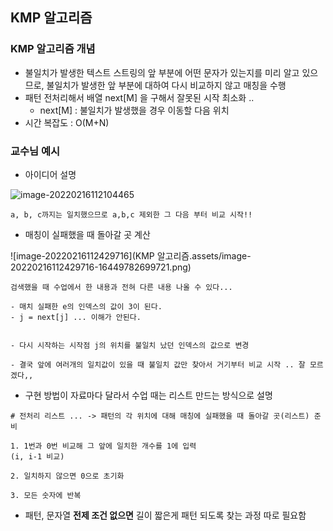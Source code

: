 ## KMP 알고리즘



### KMP 알고리즘 개념 

- 불일치가 발생한 텍스트 스트링의 앞 부분에 어떤 문자가 있는지를 미리 알고 있으므로, 불일치가 발생한 앞 부분에 대하여 다시 비교하지 않고 매칭을 수행 
- 패턴 전처리해서 배열 next[M] 을 구해서 잘못된 시작 최소화 ..
  - next[M] : 불일치가 발생했을 경우 이동할 다음 위치 
- 시간 복잡도 : O(M+N)



### 교수님 예시

- 아이디어 설명 

![image-20220216112104465](C:\Users\petteloiv\AppData\Roaming\Typora\typora-user-images\image-20220216112104465.png)

```
a, b, c까지는 일치했으므로 a,b,c 제외한 그 다음 부터 비교 시작!!
```



- 매칭이 실패했을 때 돌아갈 곳 계산 

![image-20220216112429716](KMP 알고리즘.assets/image-20220216112429716-16449782699721.png)

```
검색했을 때 수업에서 한 내용과 전혀 다른 내용 나올 수 있다...
```

```
- 매치 실패한 e의 인덱스의 값이 3이 된다. 
- j = next[j] ... 이해가 안된다. 


- 다시 시작하는 시작점 j의 위치를 불일치 났던 인덱스의 값으로 변경 

- 결국 앞에 여러개의 일치값이 있을 때 불일치 값만 찾아서 거기부터 비교 시작 .. 잘 모르겠다,, 
```



- 구현 방법이 자료마다 달라서 수업 때는 리스트 만드는 방식으로 설명 

```
# 전처리 리스트 ... -> 패턴의 각 위치에 대해 매칭에 실패했을 때 돌아갈 곳(리스트) 준비 

1. 1번과 0번 비교해 그 앞에 일치한 개수를 1에 입력
(i, i-1 비교)

2. 일치하지 않으면 0으로 초기화

3. 모든 숫자에 반복 

```



- 패턴, 문자열 **전제 조건 없으면** 길이 짧은게 패턴 되도록 찾는 과정 따로 필요함 



